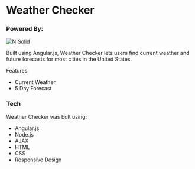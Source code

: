 # Weather Checker

### Powered By:
[![N|Solid](https://icons.wxug.com/logos/PNG/wundergroundLogo_4c_horz.png)](https://www.themoviedb.org/?language=en)

Built using Angular.js, Weather Checker lets users find current weather and future forecasts for most cities in the United States. 

Features:
  - Current Weather
  - 5 Day Forecast

### Tech

Weather Checker was bult using:

* Angular.js
* Node.js
* AJAX
* HTML
* CSS
* Responsive Design

